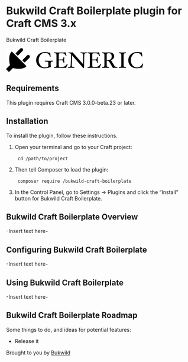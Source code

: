 # Bukwild Craft Boilerplate plugin for Craft CMS 3.x

Bukwild Craft Boilerplate

![Screenshot](resources/img/plugin-logo.png)

## Requirements

This plugin requires Craft CMS 3.0.0-beta.23 or later.

## Installation

To install the plugin, follow these instructions.

1. Open your terminal and go to your Craft project:

        cd /path/to/project

2. Then tell Composer to load the plugin:

        composer require /bukwild-craft-boilerplate

3. In the Control Panel, go to Settings → Plugins and click the “Install” button for Bukwild Craft Boilerplate.

## Bukwild Craft Boilerplate Overview

-Insert text here-

## Configuring Bukwild Craft Boilerplate

-Insert text here-

## Using Bukwild Craft Boilerplate

-Insert text here-

## Bukwild Craft Boilerplate Roadmap

Some things to do, and ideas for potential features:

* Release it

Brought to you by [Bukwild](bukwild.com)
